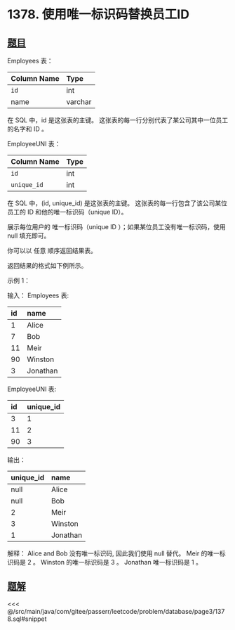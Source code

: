 # 1378. 使用唯一标识码替换员工ID
## [题目](https://leetcode.cn/problems/replace-employee-id-with-the-unique-identifier/)

Employees 表：

| Column Name | Type    |
|:------------|:--------|
| `id`        | int     |
| name        | varchar |

在 SQL 中，id 是这张表的主键。
这张表的每一行分别代表了某公司其中一位员工的名字和 ID 。


EmployeeUNI 表：

| Column Name | Type |
|:------------|:-----|
| `id`        | int  |
| `unique_id` | int  |

在 SQL 中，(id, unique_id) 是这张表的主键。
这张表的每一行包含了该公司某位员工的 ID 和他的唯一标识码（unique ID）。


展示每位用户的 唯一标识码（unique ID ）；如果某位员工没有唯一标识码，使用 null 填充即可。

你可以以 任意 顺序返回结果表。

返回结果的格式如下例所示。



示例 1：

输入：
Employees 表:

| id  | name     |
|:----|:---------|
| 1   | Alice    |
| 7   | Bob      |
| 11  | Meir     |
| 90  | Winston  |
| 3   | Jonathan |

EmployeeUNI 表:

| id  | unique_id |
|:----|:----------|
| 3   | 1         |
| 11  | 2         |
| 90  | 3         |

输出：

| unique_id | name     |
|:----------|:---------|
| null      | Alice    |
| null      | Bob      |
| 2         | Meir     |
| 3         | Winston  |
| 1         | Jonathan |

解释：
Alice and Bob 没有唯一标识码, 因此我们使用 null 替代。
Meir 的唯一标识码是 2 。
Winston 的唯一标识码是 3 。
Jonathan 唯一标识码是 1 。

## [题解](https://github.com/PasseRR/JavaLeetCode/blob/master/src/main/java/com/gitee/passerr/leetcode/problem/database/page3/1378.sql)

<<< @/src/main/java/com/gitee/passerr/leetcode/problem/database/page3/1378.sql#snippet
